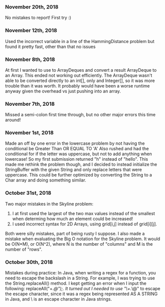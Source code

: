 ### November 20th, 2018
No mistakes to report! First try :)

### November 12th, 2018
Used the incorrect variable in a line of the HammingDistance problem but found it pretty fast, other than that no issues

### November 8th, 2018
At first I wanted to use to ArrayDeques and convert a result ArrayDeque to an Array. This ended not working out efficiently.
The ArrayDeque wasn't able to be converted directly to an int[], only and Integer[], so it was more trouble than it was worth.
It probably would have been a worse runtime anyway given the overhead vs just pushing into an array.

### November 7th, 2018
Missed a semi-colon first time through, but no other major errors this time around!

### November 1st, 2018
Made an off by one error in the lowercase problem by not having the conditional be Greater Than OR EQUAL TO 'A'
Also rushed and had the conditional for if the letter was uppercase, but not to add anything when lowercase! So my first submission returned "h" instead of "hello".
This made me rethink the problem though, and I decided to instead initialize the StringBuffer with the given String and only replace letters that were uppercase.
This could be further optimized by converting the String to a Char array and doing something similar.

### October 31st, 2018
Two major mistakes in the Skyline problem: 

1) I at first used the largest of the two max values instead of the smallest when determing how much an element could be increased!
2) I used incorrect syntax for 2D Arrays, using grid[i,j] instead of grid[i][j].

Both were silly mistakes, part of being rusty I suppose.
I also made a mistake when evaluating the Big O notation for the Skyline problem. It would be O(N*M), or O(N^2), where N is the
number of "columns" and M is the number of "rows".

### October 30th, 2018
Mistakes during practice: In Java, when writing a regex for a function, you need to escape the backslash in a String.
For example, I was trying to use the String.replaceAll() method. I kept getting an error when I input
the following: replaceAll("\+.*\@");. It turned out I needed to use "\\+.*\\@" to escape the escape character, since
it was a regex being represented AS A STRING in Java, and \ is an escape character in Java strings. 
